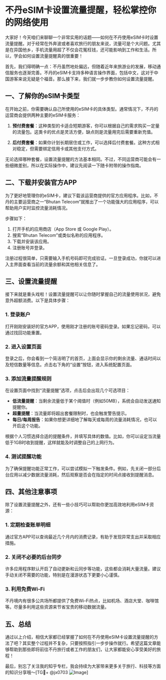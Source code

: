 # 不丹eSIM卡设置流量提醒，轻松掌控你的网络使用

大家好！今天咱们来聊聊一个非常实用的话题——如何在不丹使用eSIM卡时设置流量提醒。对于经常在外奔波或者喜欢旅行的朋友来说，流量可是个大问题。尤其是在异国他乡，手机流量用超了不仅会花冤枉钱，还可能影响到工作和生活。所以，学会如何设置流量提醒真的很重要！

首先，我们得明确一点：不丹虽然地处偏远，但随着近年来旅游业的发展，移动通信服务也逐渐完善。不丹的eSIM卡支持多种语言操作界面，包括中文，这对于中国游客来说无疑是个福音。那么接下来，我们就一步步教你如何设置流量提醒。

## 一、了解你的eSIM卡类型

在开始之前，你需要确认自己所使用的eSIM卡的具体类型。通常情况下，不丹的运营商会提供两种主要的eSIM卡服务：

1. **预付费套餐**：这种类型的卡适合短期游客，你可以根据自己的需求购买一定量的流量包。这类卡的优点是灵活方便，缺点则是流量用完后需要重新充值。
   
2. **后付费套餐**：如果你计划长期居住或工作，可以选择后付费套餐。这种方式相对稳定，但需要绑定信用卡或其他支付方式。

无论选择哪种套餐，设置流量提醒的方法基本相同。不过，不同运营商可能会有一些细微差别，所以在实际操作中，建议先阅读一下随卡附带的操作指南。

## 二、下载并安装官方APP

为了更好地管理你的eSIM卡，建议下载该运营商提供的官方应用程序。比如，不丹的主要运营商之一“Bhutan Telecom”就推出了一个功能强大的应用程序，可以帮助用户实时监控流量消耗情况。

步骤如下：
1. 打开手机的应用商店（App Store 或 Google Play）。
2. 搜索“Bhutan Telecom”或类似名称的应用程序。
3. 下载并安装该应用。
4. 注册账号并登录。

注册过程很简单，只需要输入手机号码即可完成验证。一旦登录成功，你就可以进入主界面查看当前的流量余额和其他相关信息了。

## 三、设置流量提醒

接下来就是重头戏啦！设置流量提醒可以让你随时掌握自己的流量使用状况，避免意外超额消费。以下是具体步骤：

### 1. 登录账户
打开刚刚安装好的官方APP，使用刚才注册的账号密码登录。如果忘记密码，可以通过找回功能重置。

### 2. 进入设置页面
登录之后，你会看到一个简洁明了的首页，上面会显示你的剩余流量、通话时间以及短信数量等信息。点击右下角的“设置”按钮，进入系统配置页面。

### 3. 添加流量提醒规则
在设置页面中找到“流量提醒”选项，点击后会出现几个可选项目：
- **低流量提醒**：当剩余流量低于某个阈值时（例如50MB），系统会自动发送通知提醒你。
- **超量提醒**：当流量即将超出套餐限制时，也会触发警告提示。
- **每日/每周报告**：如果你想更详细地了解每天或每周的流量消耗情况，也可以开启这个功能。

根据个人习惯选择合适的提醒条件，并填写具体的数值。比如，你可以设定当流量低于1GB时收到提醒，这样就能及时调整自己的上网行为。

### 4. 测试提醒功能
为了确保提醒功能正常工作，可以尝试模拟一下触发条件。例如，先关闭一部分后台应用以减少数据流量消耗，然后观察是否会在指定的时间点接收到提醒消息。

## 四、其他注意事项

除了设置流量提醒之外，还有一些小技巧可以帮助你更加高效地利用eSIM卡资源：

### 1. 定期检查账单明细
通过官方APP可以查询最近几个月内的消费记录，有助于发现异常支出并采取相应措施。

### 2. 关闭不必要的后台同步
许多应用程序默认开启了自动更新和云同步等功能，这些都会消耗大量流量。建议手动关闭不需要的功能，特别是在漫游状态下更要小心谨慎。

### 3. 利用免费Wi-Fi
不丹境内有很多公共场所都提供了免费Wi-Fi热点，比如机场、酒店大堂、咖啡馆等。尽量多利用这些资源来节省宝贵的移动数据流量。

## 五、总结

通过以上介绍，相信大家都已经掌握了如何在不丹使用eSIM卡设置流量提醒的方法了吧？其实整个过程并不复杂，只要按照指引一步步操作就行。希望这篇文章能够帮助到那些即将前往不丹旅行或者工作的朋友们，让大家都能安心享受美好的旅程！

最后，别忘了关注我的知乎专栏，我会持续为大家带来更多关于旅行、科技等方面的知识分享哦～[TG💪+ @jx0703 ![Image](https://github.com/user-attachments/assets/dbca1d08-cadb-493c-b0ec-ad6f7a83f270)]